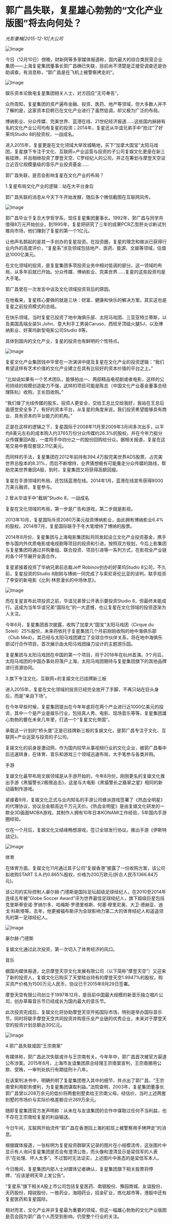 # 郭广昌失联，复星雄心勃勃的“文化产业版图”将去向何处？

*光影重梅|2015-12-10|大公司*

![Image](http://static.ylzbl.com/uploads/ueditor/php/upload/image/20171016/1508135156475856.jpeg)

今日（12月10日）傍晚，财新网等多家媒体报道称，国内最大的综合类民营企业集团——上海复星集团董事长郭广昌确已失联，目前尚不清楚是正接受调查还是协助调查。有消息称，“郭广昌是在飞机上被警察拷走的”。

![Image](http://si1.go2yd.com/get-image/0HWSzqMTUno)

娱乐资本论致电复星集团相关人士，对方回应“无可奉告”。

众所周知，复星集团的资产遍布金融、投资、医药、地产等领域，但大多数人并不了解的是，这家资本巨鳄已在文化产业进行了虽然低调，却又极为广泛的布局。

博纳影业、分众传媒、完美世界、蓝港在线、21世纪经济报道……这些国内赫赫有名的文化产业公司均有复星的投资；2014年，复星还从华谊兄弟手中“抢过”了好莱坞Studio 8的投资权，一战成名。

进入2015年，复星更是在文化领域大举攻城略地，买下“加拿大国宝”太阳马戏团，复星旗下专注于文化、互联网+产业运营与投资的子公司复娱文化更是在新三板挂牌，并且相继投资了摩登天空、C罗经纪人的公司，并正在筹划与摩登天空设立近百亿规模量级的音乐产业投资基金……

郭广昌失联，是否会影响复星在文化产业的布局？

1.复星布局文化产业的逻辑：站在大平台身后

郭广昌失联的消息从今天下午开始发酵，随后多个微信截图在互联网风传。

![Image](http://si1.go2yd.com/get-image/0HWSzvsIoEa)

郭广昌毕业于复旦大学哲学系，现任复星集团董事长。1992年，郭广昌与同学共借得8万元开始创业，到1995年，复星把研究了三年的成果PCR乙型肝炎诊断试剂推向市场，他们赚到了复星的第一个1亿元。

让他声名鹊起的是其一手创办的复星投资。在投资圈，复星的理念和做派已获得行业内外的高度评价，“复星系”涉及领域包括地产、医药、能源、文娱等领域，估值达1000亿美元。

在文化领域的投资，是复星集团多项投资业务中相对低调的部分。这一领域的布局，从多年前就已开始。分众传媒、博纳影业、完美世界……复星的这些投资均是大手笔。

郭广昌曾在一次发言中谈及文化领域投资背后的原因。

在他看来，复星核心要做的就是三块：财富、健康和快乐的解决方案。其实这也是复星之前投资模式的总结。

在快乐领域，当时复星已投资了地中海俱乐部、太阳马戏团、三亚亚特兰蒂斯，以及美国高端女装St.John、意大利手工男装Caruso、西班牙顶级火腿5J，以及博纳影业、好莱坞新型电影公司Studio 8等。

具体到国内的文化产业，复星的投资也有鲜明的个性特点。

![Image](http://si1.go2yd.com/get-image/0HWSzuQRqWe)

复星文化产业集团钱中华曾在一次演讲中提及复星在文化产业的投资逻辑：“我们希望这样有艺术价值的文化产业建立在具有比较好的资本价值的平台之上。”

“比如说如果有一个艺术团队，能够拍出一、两部精品电视剧或者电影，这样的公司持续的规模创造能力不强，这样的项目可能是陈总（中国文化产业基金董事总经理陈杭）收购，王长田收购。”

“我们做了光线传媒的股东，投资人更安全，交给王总比交给我好，我站在王总后面感觉安全多了，有好的资本平台，从复星的角度来说，我们投资希望能够具有商业、具有资本的平台能力的机构。”

正是在这样的逻辑之下，复星国际于2008年11月至2009年3月间多次出手，以平均8美元左右的成本购入约3765万份分众传媒约26.3%的股权，并在今年力挺分众传媒重回A股，一度将手中四分之一的股份回购给分众。据相关报道，复星在这笔交易中套现套现2.11亿美元。

而同样的手法，复星集团在2012年前持有394.4万股完美世界ADS股票，占完美世界总股本的8.31%，而后不断增持，业界猜想极有可能重走分众传媒的路线，帮助完美世界重回A股，到时，复星集团又将获得高额回报。

复星在手游领域的布局，还包括蓝港在线。2014年1月，蓝港在线宣布获得8000万美元融资，复星参与。

2.曾从华谊手中“截胡”Studio 8，一战成名

复星在文化领域的布局，第一步是广告和游戏，第二步就是影视。

2013年10月，复星国际斥资2080万美元投资博纳影业，由此拥有博纳影业6.4%的股权。2014年7月，复星国际联手于冬大笔增持了博纳的股票。

2014年8月份，复星集团与上海电影集团拟共同发起设立文化产业投资基金，携手参与国内外优质电影或电视剧等项目的投资和引进。按照双方规划，今后上影集团与复星集团将通过并购重组、联合投资、项目引进等一系列方式，在影视全产业链的各个环节展开全面合作。

复星紧接着投资了华纳兄弟前总裁Jeff Robinov创办的好莱坞Studio 8公司，不久前，复星投资的Studio 8刚刚与博纳一同完成了与索尼哥伦比亚的谈判，联手投资了李安的新电影《比利·林恩漫长的中场休息》。

![Image](http://si1.go2yd.com/get-image/0HWSzypbOyG)

而在复星宣布此项投资之前，华谊兄弟曾公开表示要投资Studio 8，但最终未能成行。这成为当年华谊兄弟“国际化”的一大遗憾，也让复星在文化领域的投资逐渐为人关注。

今年6月，复星集团首次披露，收购了加拿大“国宝”太阳马戏团（Cirque du Soleil）25%股份，未来将依托于复星集团几个月前刚刚收购的地中海俱乐部（Club Med）。其已经与太阳马戏团建立了全球合作伙伴关系，将在地中海俱乐部试行合作项目，首次展示由太阳马戏团操刀设计的主题游乐园。

复星集团与太阳马戏团在中国的第一个项目，将于2018年在杭州首演。3个月后，太阳马戏团的中国办事处将落户上海，太阳马戏团期待与复星集团旗下的其他品牌进行资源协同。

3.旗下专注文化、互联网+的复娱文化已挂牌新三板

进入2015年，复星在文化领域的投资已经完全放开了手脚，不再只站在巨头身后，而是“亲自下场”。

在今年早些时候，复星集团提出在今年年底将在两个产业进行近1000亿美元的投资，其中一个是产业是娱乐行业，包括真人秀、电影、现场音乐等等。复星集团雄心勃勃的要在未来几年里，打造一个“复星文化帝国”。

承载这一计划的“桥头堡”正是已挂牌新三板的复娱文化，是郭广昌专注于文化、互联网+产业运营与投资的子公司。

复娱文化的前身是激动网，作为国内较早从事视频行业的文化企业，被郭广昌看中后迅速转身，在体育、音乐和游戏三个领域迅速布局，大手笔参与各类并购。

手游

复娱文化最早布局文娱领域是从手游开始的，今年8月份，刚刚更名的复娱文化推出手游《黑猫警长2极限追击》，这是与大电影《黑猫警长之翡翠之星》相同的新动画制作游戏。

紧接着9月，复娱文化正式与业内知名的手游公司蜂派游戏签署了《热血全明星》的代理协议，协议总金额高达千万元天价。《热血全明星》是由复娱文化研发的一款全3D画面MOBA游戏，其制作人拥有10年日本KONAMI工作经验，5年国内手游圈经验。

仅在一个月后，复娱文化又结缘畅想游戏，签订全球发行协议。推出手游《伊斯特战记》。

![Image](http://si1.go2yd.com/get-image/0HWSzt53uBU)

体育

在体育方面，复娱文化11月通过其子公司“复娱香港”披露了一份收购方案，该公司拟收购START S.A.约0.865%股权，价格为200万欧元(折合人民币1366.84万元)。

该公司的实际控制人豪尔赫·门德斯是国际足坛超级足球经纪人，在2010至2014年连续五年被“Globe Soccer Award”评为世界最佳足球经纪人，旗下超级巨星包括克里斯蒂安诺·罗纳尔多、哈梅斯·罗德里格斯、何塞·穆里尼奥、大卫·德赫亚、迪戈·科斯塔等。去年，他更被福布斯评为全球影响力第二大的体育经纪人和遥遥领先的第一足球经纪人。

![Image](http://si1.go2yd.com/get-image/0HWSzxM4grY)

豪尔赫·门德斯

复娱文化通过此次投资，第一次切入了体育经济的风口。

音乐

据国内媒体报道，北京摩登天空文化发展有限公司（以下简称“摩登天空”）又迎来了新的投资人，复娱文化已购买了天堂硅谷持有的摩登天空1.9947%的股权，购买资产价格为1500万元人民币，协议已于2015年9月29日签署。

摩登天空有限公司创立于1997年12月，是目前中国最大规模的新音乐独立唱片公司，创办草莓音乐节已经成长为国内最大的音乐节。

此次投资完成后，复娱文化将协助摩登天空开拓国际市场，特别是举办国际音乐节。同时将联手摩登天空共同投资并购音乐全产业链的优秀企业，未来对于摩登天空的投资计划总额达30亿元。

![Image](http://si1.go2yd.com/get-image/0HWSzrfCYrI)

4.郭广昌失联或因“王宗南案”

有媒体称，郭广昌此次失联或许与王宗南有关。今年年中，郭广昌首次被官方渠道公布涉案。2015年8月，上海市友谊集团原总经理王宗南案宣判，王宗南挪用公款、受贿，一审判处执行有期徒刑十八年。

在该案判决书中，明确列明了复星集团卷入其中的细节，并点出了郭广昌，“王宗南曾利用职务便利，为复星集团谋取利益。”法院查明，2003年，复星集团董事长郭广昌曾以208万余元的低价将两套别墅卖给王宗南父母，经估价，当时上述两套别墅的市场价与实际价格差额合计269万余元。

随即复星集团官方发声明称：从未在与友谊集团的合作中谋取过任何不当利益，也不存在王宗南给复星的利益输送。

今日午间，互联网开始流传“郭广昌在香港回上海的航班上被警察用手铐押走”的消息。

根据媒体报道，一张标明为复星投资群聊天记录的图片在小规模流传，这张图片中显示有人询问复星集团是否会有澄清公告，而头像和澄清显示是梁信军的人表示“在处理、坏人太多”。不过暂时无法证实，上述图片中表态的是梁信军本人。

今日晚间，复星集团内部人士对媒体记者确认，复星集团旗下相关股票将停牌，“应该是明天早上发公告”。

“复星系”旗下相关A股上市公司包括复星医药、南钢股份、豫园商城、友谊股份，天药股份，翔锐股份，一致药业，海翔药业，招金矿业，炼化超市等，港股中还有复星医药和复星国际。

相对而言，文化产业并非复星最为重要的领域，但这一幅雄心勃勃的文化产业版图是否会因为郭广昌个人而受到影响，仍受整个行业的关注。


